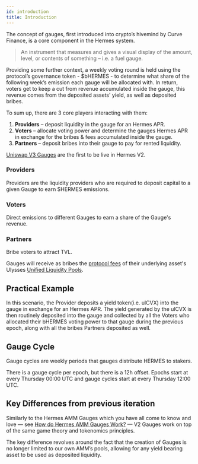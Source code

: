 ```yaml
---
id: introduction
title: Introduction
---
```


[//]: # (TODO: explain how attaching/detaching works)
[//]: # (TODO: governance links)
[//]: # (TODO: Expand on current explanation on how the each gauges gets their hermes emissions)

The concept of gauges, first introduced into crypto’s hivemind by Curve Finance, is a core component in the Hermes system.

> An instrument that measures and gives a visual display of the amount, level, or contents of something – i.e. a fuel gauge.

Providing some further context, a weekly voting round is held using the protocol’s governance token - $bHERMES - to determine what share of the following week’s emission each gauge will be allocated with. In return, voters get to keep a cut from revenue accumulated inside the gauge, this revenue comes from the deposited assets' yield, as well as deposited bribes.

To sum up, there are 3 core players interacting with them:

1. **Providers** – deposit liquidity in the gauge for an Hermes APR. 
2. **Voters** – allocate voting power and determine the gauges Hermes APR in exchange for the bribes & fees accumulated inside the gauge.
3. **Partners** – deposit bribes into their gauge to pay for rented liquidity.

[Uniswap V3 Gauges](./uni-v3) are the first to be live in Hermes V2.

### Providers
Providers are the liquidity providers who are required to deposit capital to a given Gauge to earn $HERMES emissions.

### Voters
Direct emissions to different Gauges to earn a share of the Gauge's revenue.

### Partners
Bribe voters to attract TVL.

Gauges will receive as bribes the [protocol fees](/protocols/Ulysses/overview/unified-liquidity/fees#protocol-fees) of their underlying asset's Ulysses [Unified Liquidity Pools](/protocols/Ulysses/overview/unified-liquidity/pools).

## Practical Example

In this scenario, the Provider deposits a yield token(i.e. ulCVX) into the gauge in exchange for an Hermes APR. 
The yield generated by the ulCVX is then routinely deposited into the gauge and collected by all the Voters who allocated their bHERMES voting power to that gauge during the previous epoch, along with all the bribes Partners deposited as well.

## Gauge Cycle

Gauge cycles are weekly periods that gauges distribute HERMES to stakers. 

There is a gauge cycle per epoch, but there is a 12h offset. Epochs start at every Thursday 00:00 UTC and gauge cycles start at every Thursday 12:00 UTC. 

## Key Differences from previous iteration

Similarly to the Hermes AMM Gauges which you have all come to know and love — see [How do Hermes AMM Gauges Work?](https://maiaeco.notion.site/How-do-Gauges-on-Hermes-Protocol-Work-bac9ab39e57d4ab7aae488d6e09213d1) — V2 Gauges work on top of the same game theory and tokenomics principles.

The key difference revolves around the fact that the creation of Gauges is no longer limited to our own AMM’s pools, allowing for any yield bearing asset to be used as deposited liquidity.
